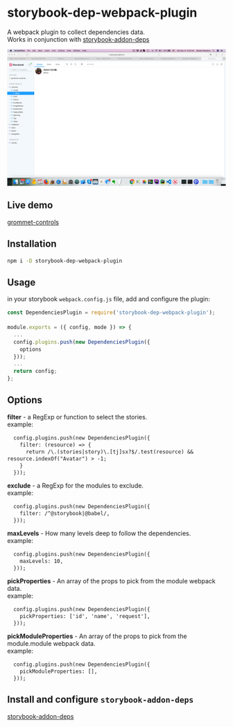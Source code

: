 # storybook-dep-webpack-plugin

A webpack plugin to collect dependencies data.<br />
Works in conjunction with [storybook-addon-deps](https://github.com/atanasster/storybook-addon-deps/)

![Dependencies plugin](./doc/storybook_dependencies.gif)

## Live demo
[grommet-controls](https://atanasster.github.io/grommet-controls/?path=/docs/controls-controls-avatar--main)


## Installation
```sh
npm i -D storybook-dep-webpack-plugin
```

## Usage

in your storybook `webpack.config.js` file, add and configure the plugin:

```js
const DependenciesPlugin = require('storybook-dep-webpack-plugin');

module.exports = ({ config, mode }) => {
  ...
  config.plugins.push(new DependenciesPlugin({
    options
  }));
  ...
  return config;
};
```


## Options
**filter** - a RegExp or function to select the stories.<br/>
example: 
```
  config.plugins.push(new DependenciesPlugin({
    filter: (resource) => {
      return /\.(stories|story)\.[tj]sx?$/.test(resource) && resource.indexOf("Avatar") > -1;
    }
  }));
```

**exclude** - a RegExp for the modules to exclude.<br/>
example: 
```
  config.plugins.push(new DependenciesPlugin({
    filter: /^@storybook|@babel/,
  }));
```

**maxLevels** - How many levels deep to follow the dependencies.<br/>
example: 
```
  config.plugins.push(new DependenciesPlugin({
    maxLevels: 10,
  }));
```

**pickProperties** - An array of the props to pick from the module webpack data.<br/>
example: 
```
  config.plugins.push(new DependenciesPlugin({
    pickProperties: ['id', 'name', 'request'],
  }));
```

**pickModuleProperties** - An array of the props to pick from the module.module webpack data.<br/>
example: 
```
  config.plugins.push(new DependenciesPlugin({
    pickModuleProperties: [],
  }));
```

## Install and configure `storybook-addon-deps`
[storybook-addon-deps](https://github.com/atanasster/storybook-addon-deps/blob/master/README.md)

